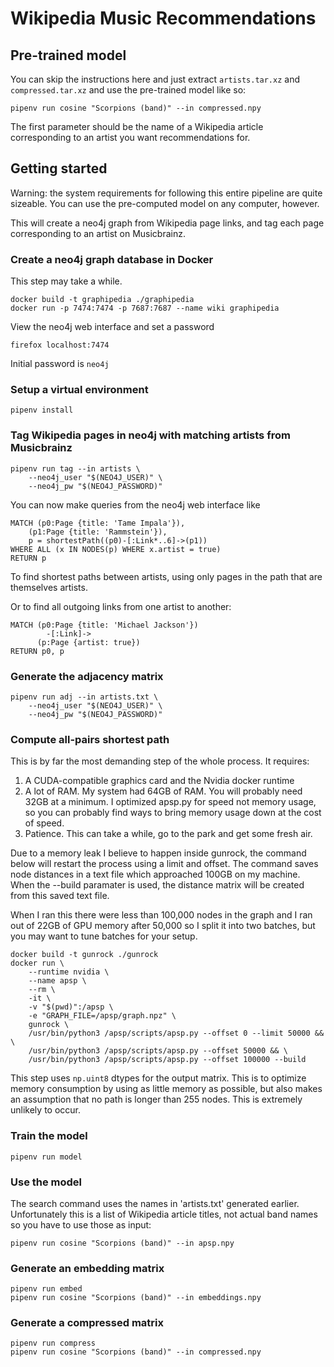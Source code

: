 # Wikipedia Music Recommendations

## Pre-trained model

You can skip the instructions here and just extract `artists.tar.xz` and
`compressed.tar.xz` and use the pre-trained model like so:

    pipenv run cosine "Scorpions (band)" --in compressed.npy

The first parameter should be the name of a Wikipedia article corresponding to
an artist you want recommendations for.

## Getting started

Warning: the system requirements for following this entire pipeline are quite
sizeable. You can use the pre-computed model on any computer, however. 

This will create a neo4j graph from Wikipedia page links, and tag each page
corresponding to an artist on Musicbrainz.

### Create a neo4j graph database in Docker

This step may take a while.

    docker build -t graphipedia ./graphipedia
    docker run -p 7474:7474 -p 7687:7687 --name wiki graphipedia

View the neo4j web interface and set a password

    firefox localhost:7474

Initial password is `neo4j`

### Setup a virtual environment

    pipenv install

### Tag Wikipedia pages in neo4j with matching artists from Musicbrainz

    pipenv run tag --in artists \
        --neo4j_user "$(NEO4J_USER)" \
        --neo4j_pw "$(NEO4J_PASSWORD)"

You can now make queries from the neo4j web interface like

```cypher
MATCH (p0:Page {title: 'Tame Impala'}),
    (p1:Page {title: 'Rammstein'}),
    p = shortestPath((p0)-[:Link*..6]->(p1)) 
WHERE ALL (x IN NODES(p) WHERE x.artist = true)
RETURN p
```
To find shortest paths between artists, using only pages in the path that are 
themselves artists.

Or to find all outgoing links from one artist to another:

```cypher
MATCH (p0:Page {title: 'Michael Jackson'}) 
        -[:Link]-> 
      (p:Page {artist: true}) 
RETURN p0, p
```

### Generate the adjacency matrix

    pipenv run adj --in artists.txt \
        --neo4j_user "$(NEO4J_USER)" \
        --neo4j_pw "$(NEO4J_PASSWORD)"

### Compute all-pairs shortest path

This is by far the most demanding step of the whole process. It requires:

1. A CUDA-compatible graphics card and the Nvidia docker runtime
2. A lot of RAM. My system had 64GB of RAM. You will probably need 32GB at a
   minimum. I optimized apsp.py for speed not memory usage, so you can probably
   find ways to bring memory usage down at the cost of speed.
3. Patience. This can take a while, go to the park and get some fresh air.

Due to a memory leak I believe to happen inside gunrock, the command below
will restart the process using a limit and offset. The command saves
node distances in a text file which approached 100GB on my machine. When the
--build paramater is used, the distance matrix will be created from this saved
text file. 

When I ran this there were less than 100,000 nodes in the graph and
I ran out of 22GB of GPU memory after 50,000 so I split it into two batches, but
you may want to tune batches for your setup.


    docker build -t gunrock ./gunrock
    docker run \
        --runtime nvidia \
        --name apsp \
        --rm \
        -it \
        -v "$(pwd)":/apsp \
        -e "GRAPH_FILE=/apsp/graph.npz" \
        gunrock \
        /usr/bin/python3 /apsp/scripts/apsp.py --offset 0 --limit 50000 && \
        /usr/bin/python3 /apsp/scripts/apsp.py --offset 50000 && \
        /usr/bin/python3 /apsp/scripts/apsp.py --offset 100000 --build

This step uses `np.uint8` dtypes for the output matrix. This is to optimize
memory consumption by using as little memory as possible, but also makes an
assumption that no path is longer than 255 nodes. This is extremely
unlikely to occur.

### Train the model

    pipenv run model

### Use the model

The search command uses the names in 'artists.txt' generated earlier.
Unfortunately this is a list of Wikipedia article titles, not actual band names
so you have to use those as input:

    pipenv run cosine "Scorpions (band)" --in apsp.npy

### Generate an embedding matrix

    pipenv run embed
    pipenv run cosine "Scorpions (band)" --in embeddings.npy

### Generate a compressed matrix

    pipenv run compress
    pipenv run cosine "Scorpions (band)" --in compressed.npy
